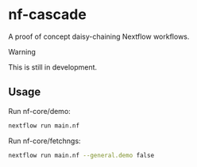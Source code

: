 # nf-cascade

A proof of concept daisy-chaining Nextflow workflows.

> [!WARNING]  
> This is still in development.

## Usage

Run nf-core/demo:
```bash
nextflow run main.nf
```

Run nf-core/fetchngs:
```bash
nextflow run main.nf --general.demo false
```